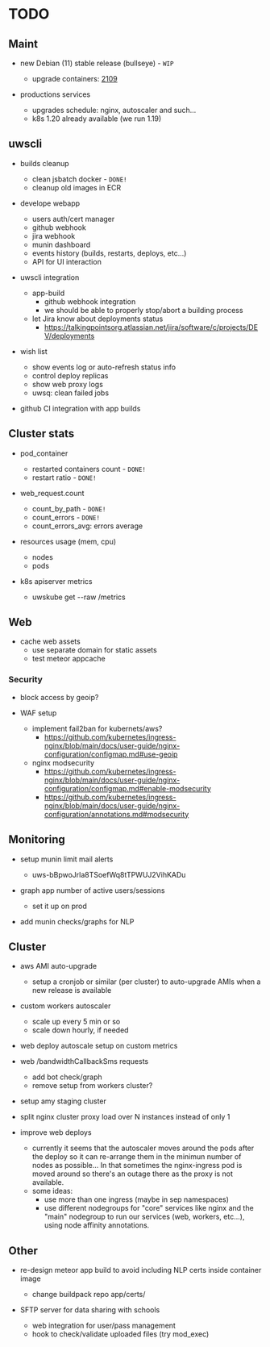 # TODO

## Maint

* new Debian (11) stable release (bullseye) - `WIP`
    * upgrade containers: [2109](./infra/upgrades.md)

* productions services
    * upgrades schedule: nginx, autoscaler and such...
    * k8s 1.20 already available (we run 1.19)

## uwscli

* builds cleanup
    * clean jsbatch docker - `DONE!`
    * cleanup old images in ECR

* develope webapp
    * users auth/cert manager
    * github webhook
    * jira webhook
    * munin dashboard
    * events history (builds, restarts, deploys, etc...)
    * API for UI interaction

* uwscli integration
    * app-build
        * github webhook integration
        * we should be able to properly stop/abort a building process
    * let Jira know about deployments status
        * https://talkingpointsorg.atlassian.net/jira/software/c/projects/DEV/deployments

* wish list
    * show events log or auto-refresh status info
    * control deploy replicas
    * show web proxy logs
    * uwsq: clean failed jobs

* github CI integration with app builds

## Cluster stats

* pod_container
    * restarted containers count - `DONE!`
    * restart ratio - `DONE!`

* web_request.count
    * count_by_path - `DONE!`
    * count_errors - `DONE!`
    * count_errors_avg: errors average

* resources usage (mem, cpu)
    * nodes
    * pods

* k8s apiserver metrics
    * uwskube get --raw /metrics

## Web

* cache web assets
    * use separate domain for static assets
    * test meteor appcache

### Security

* block access by geoip?

* WAF setup
    * implement fail2ban for kubernets/aws?
        * https://github.com/kubernetes/ingress-nginx/blob/main/docs/user-guide/nginx-configuration/configmap.md#use-geoip
    * nginx modsecurity
        * https://github.com/kubernetes/ingress-nginx/blob/main/docs/user-guide/nginx-configuration/configmap.md#enable-modsecurity
        * https://github.com/kubernetes/ingress-nginx/blob/main/docs/user-guide/nginx-configuration/annotations.md#modsecurity

## Monitoring

* setup munin limit mail alerts
    * uws-bBpwoJrla8TSoefWq8tTPWUJ2VihKADu

* graph app number of active users/sessions
    * set it up on prod

* add munin checks/graphs for NLP

## Cluster

* aws AMI auto-upgrade
    * setup a cronjob or similar (per cluster) to auto-upgrade AMIs when a new release is available

* custom workers autoscaler
    * scale up every 5 min or so
    * scale down hourly, if needed

* web deploy autoscale setup on custom metrics

* web /bandwidthCallbackSms requests
    * add bot check/graph
    * remove setup from workers cluster?

* setup amy staging cluster

* split nginx cluster proxy load over N instances instead of only 1

* improve web deploys
    * currently it seems that the autoscaler moves around the pods after the deploy so it can re-arrange them in the minimun number of nodes as possible... In that sometimes the nginx-ingress pod is moved around so there's an outage there as the proxy is not available.
    * some ideas:
        * use more than one ingress (maybe in sep namespaces)
        * use different nodegroups for "core" services like nginx and the "main" nodegroup to run our services (web, workers, etc...), using node affinity annotations.

## Other

* re-design meteor app build to avoid including NLP certs inside container image
    * change buildpack repo app/certs/

* SFTP server for data sharing with schools
    * web integration for user/pass management
    * hook to check/validate uploaded files (try mod_exec)
